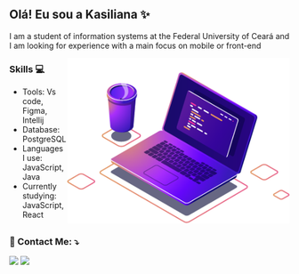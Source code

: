 ## Olá! Eu sou a Kasiliana :sparkles:

I am a student of information systems at the Federal University of Ceará and I am looking for experience with a main focus on mobile or front-end 

  <!--<img align="right" width="300" src="https://i2.wp.com/allhtaccess.info/wp-content/uploads/2018/03/programming.gif?fit=1281%2C716&ssl=1" /> -->
  
  <!--<img src="https://raw.githubusercontent.com/MicaelliMedeiros/micaellimedeiros/master/image/computer-illustration.png" min-width="400px" max-width="400px" width="400px" align="right" alt="Computador">-->

  <img src="computer.png" min-width="400px" max-width="400px" width="400px" align="right" alt="Computador">


### Skills :computer: 

  * Tools: Vs code, Figma, Intellij
  * Database: PostgreSQL 
  * Languages I use: JavaScript, Java 
  * Currently studying: JavaScript, React

##

### 💌 Contact Me: ⤵️


<p align="left">
  <a href="https://www.linkedin.com/in/kasiliana-oliveira" target="_blank">
  <img src="https://img.shields.io/badge/-LinkedIn-%230077B5?style=for-the-badge&logo=linkedin&logoColor=white" target="_blank"></a>
  
  <a href="https://instagram.com/kasilianaa" target="_blank">
  <img src="https://img.shields.io/badge/-Instagram-%23E4405F?style=for-the-badge&logo=instagram&logoColor=white" target="_blank"></a>
</p>  


